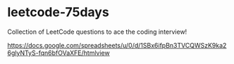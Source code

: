 # leetcode-75days
Collection of LeetCode questions to ace the coding interview! 


https://docs.google.com/spreadsheets/u/0/d/1SBx6ifpBn3TVCQWSzK9ka26glyNTyS-fqn6bfOVaXFE/htmlview
